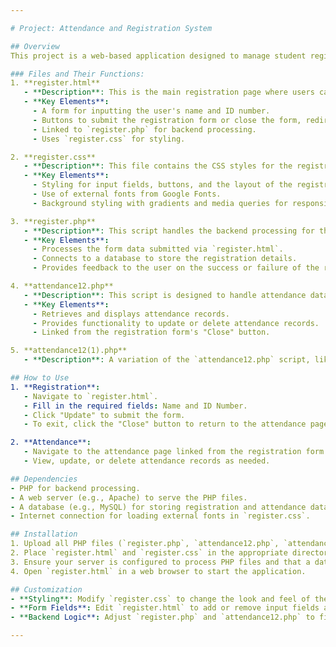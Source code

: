 ```yaml
---

# Project: Attendance and Registration System

## Overview
This project is a web-based application designed to manage student registration and attendance. The system includes the following key files.

### Files and Their Functions:
1. **register.html**
   - **Description**: This is the main registration page where users can input their name and ID number to register.
   - **Key Elements**:
     - A form for inputting the user's name and ID number.
     - Buttons to submit the registration form or close the form, redirecting to the attendance page.
     - Linked to `register.php` for backend processing.
     - Uses `register.css` for styling.

2. **register.css**
   - **Description**: This file contains the CSS styles for the registration form.
   - **Key Elements**:
     - Styling for input fields, buttons, and the layout of the registration page.
     - Use of external fonts from Google Fonts.
     - Background styling with gradients and media queries for responsiveness.

3. **register.php**
   - **Description**: This script handles the backend processing for the registration form.
   - **Key Elements**:
     - Processes the form data submitted via `register.html`.
     - Connects to a database to store the registration details.
     - Provides feedback to the user on the success or failure of the registration.

4. **attendance12.php**
   - **Description**: This script is designed to handle attendance data.
   - **Key Elements**:
     - Retrieves and displays attendance records.
     - Provides functionality to update or delete attendance records.
     - Linked from the registration form's "Close" button.

5. **attendance12(1).php**
   - **Description**: A variation of the `attendance12.php` script, likely for a different part of the attendance functionality or for testing purposes.

## How to Use
1. **Registration**:
   - Navigate to `register.html`.
   - Fill in the required fields: Name and ID Number.
   - Click "Update" to submit the form.
   - To exit, click the "Close" button to return to the attendance page.

2. **Attendance**:
   - Navigate to the attendance page linked from the registration form.
   - View, update, or delete attendance records as needed.

## Dependencies
- PHP for backend processing.
- A web server (e.g., Apache) to serve the PHP files.
- A database (e.g., MySQL) for storing registration and attendance data.
- Internet connection for loading external fonts in `register.css`.

## Installation
1. Upload all PHP files (`register.php`, `attendance12.php`, `attendance12(1).php`) to your web server.
2. Place `register.html` and `register.css` in the appropriate directory accessible by your server.
3. Ensure your server is configured to process PHP files and that a database is set up for registration and attendance data.
4. Open `register.html` in a web browser to start the application.

## Customization
- **Styling**: Modify `register.css` to change the look and feel of the registration page.
- **Form Fields**: Edit `register.html` to add or remove input fields as needed.
- **Backend Logic**: Adjust `register.php` and `attendance12.php` to fit your specific database schema or add more functionality.

---
```

